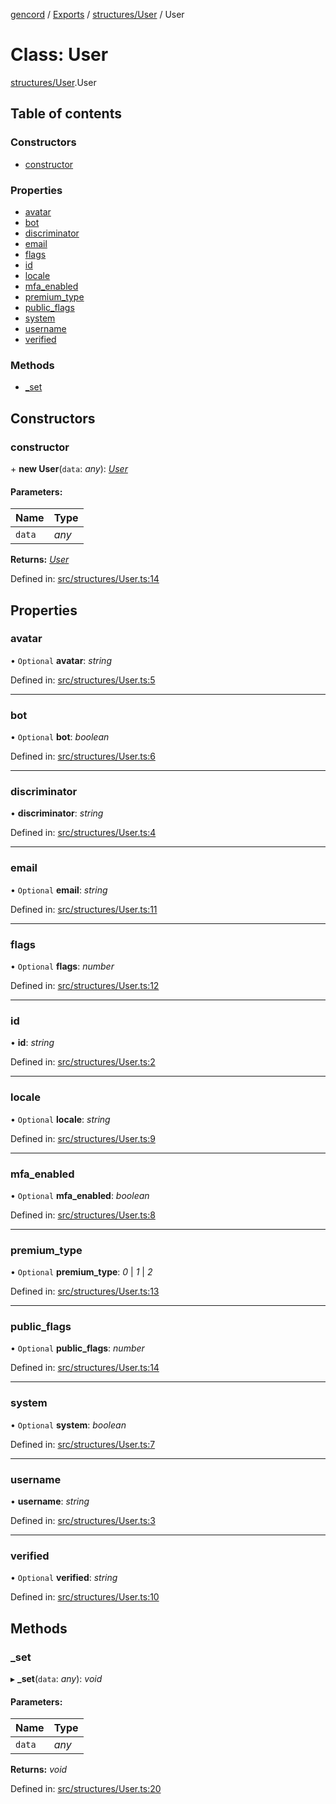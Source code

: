 [gencord](../README.md) / [Exports](../modules.md) / [structures/User](../modules/structures_user.md) / User

# Class: User

[structures/User](../modules/structures_user.md).User

## Table of contents

### Constructors

- [constructor](structures_user.user.md#constructor)

### Properties

- [avatar](structures_user.user.md#avatar)
- [bot](structures_user.user.md#bot)
- [discriminator](structures_user.user.md#discriminator)
- [email](structures_user.user.md#email)
- [flags](structures_user.user.md#flags)
- [id](structures_user.user.md#id)
- [locale](structures_user.user.md#locale)
- [mfa\_enabled](structures_user.user.md#mfa_enabled)
- [premium\_type](structures_user.user.md#premium_type)
- [public\_flags](structures_user.user.md#public_flags)
- [system](structures_user.user.md#system)
- [username](structures_user.user.md#username)
- [verified](structures_user.user.md#verified)

### Methods

- [\_set](structures_user.user.md#_set)

## Constructors

### constructor

\+ **new User**(`data`: *any*): [*User*](structures_user.user.md)

#### Parameters:

Name | Type |
:------ | :------ |
`data` | *any* |

**Returns:** [*User*](structures_user.user.md)

Defined in: [src/structures/User.ts:14](https://github.com/Gencord/gencord/blob/a52c25b/src/structures/User.ts#L14)

## Properties

### avatar

• `Optional` **avatar**: *string*

Defined in: [src/structures/User.ts:5](https://github.com/Gencord/gencord/blob/a52c25b/src/structures/User.ts#L5)

___

### bot

• `Optional` **bot**: *boolean*

Defined in: [src/structures/User.ts:6](https://github.com/Gencord/gencord/blob/a52c25b/src/structures/User.ts#L6)

___

### discriminator

• **discriminator**: *string*

Defined in: [src/structures/User.ts:4](https://github.com/Gencord/gencord/blob/a52c25b/src/structures/User.ts#L4)

___

### email

• `Optional` **email**: *string*

Defined in: [src/structures/User.ts:11](https://github.com/Gencord/gencord/blob/a52c25b/src/structures/User.ts#L11)

___

### flags

• `Optional` **flags**: *number*

Defined in: [src/structures/User.ts:12](https://github.com/Gencord/gencord/blob/a52c25b/src/structures/User.ts#L12)

___

### id

• **id**: *string*

Defined in: [src/structures/User.ts:2](https://github.com/Gencord/gencord/blob/a52c25b/src/structures/User.ts#L2)

___

### locale

• `Optional` **locale**: *string*

Defined in: [src/structures/User.ts:9](https://github.com/Gencord/gencord/blob/a52c25b/src/structures/User.ts#L9)

___

### mfa\_enabled

• `Optional` **mfa\_enabled**: *boolean*

Defined in: [src/structures/User.ts:8](https://github.com/Gencord/gencord/blob/a52c25b/src/structures/User.ts#L8)

___

### premium\_type

• `Optional` **premium\_type**: *0* \| *1* \| *2*

Defined in: [src/structures/User.ts:13](https://github.com/Gencord/gencord/blob/a52c25b/src/structures/User.ts#L13)

___

### public\_flags

• `Optional` **public\_flags**: *number*

Defined in: [src/structures/User.ts:14](https://github.com/Gencord/gencord/blob/a52c25b/src/structures/User.ts#L14)

___

### system

• `Optional` **system**: *boolean*

Defined in: [src/structures/User.ts:7](https://github.com/Gencord/gencord/blob/a52c25b/src/structures/User.ts#L7)

___

### username

• **username**: *string*

Defined in: [src/structures/User.ts:3](https://github.com/Gencord/gencord/blob/a52c25b/src/structures/User.ts#L3)

___

### verified

• `Optional` **verified**: *string*

Defined in: [src/structures/User.ts:10](https://github.com/Gencord/gencord/blob/a52c25b/src/structures/User.ts#L10)

## Methods

### \_set

▸ **_set**(`data`: *any*): *void*

#### Parameters:

Name | Type |
:------ | :------ |
`data` | *any* |

**Returns:** *void*

Defined in: [src/structures/User.ts:20](https://github.com/Gencord/gencord/blob/a52c25b/src/structures/User.ts#L20)
